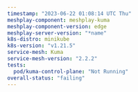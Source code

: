 ```yaml
---
timestamp: "2023-06-22 01:08:14 UTC Thu"
meshplay-component: meshplay-kuma
meshplay-component-version: edge
meshplay-server-version: "*name"
k8s-distro: minikube
k8s-version: "v1.21.5"
service-mesh: Kuma
service-mesh-version: "2.2.2"
tests:
  pod/kuma-control-plane: "Not Running"
overall-status: "failing"
---
```

